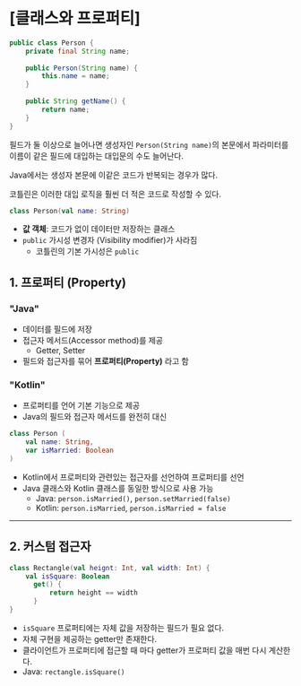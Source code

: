 # [클래스와 프로퍼티]

```java
public class Person {
    private final String name;
    
    public Person(String name) {
        this.name = name;
    }
    
    public String getName() {
        return name;
    }
}
```

필드가 둘 이상으로 늘어나면 생성자인 `Person(String name)`의 본문에서 파라미터를 이름이 같은 필드에 대입하는 대입문의 수도 늘어난다.

Java에서는 생성자 본문에 이같은 코드가 반복되는 경우가 많다.

코틀린은 이러한 대입 로직을 훨씬 더 적은 코드로 작성할 수 있다.

```kotlin
class Person(val name: String)
```

- **값 객체**: 코드가 없이 데이터만 저장하는 클래스
- `public` 가시성 변경자 (Visibility modifier)가 사라짐
  - 코틀린의 기본 가시성은 `public`


## 1. 프로퍼티 (Property)

### "Java"
- 데이터를 필드에 저장
- 접근자 메서드(Accessor method)를 제공 
  - Getter, Setter
- 필드와 접근자를 묶어 **프로퍼티(Property)** 라고 함

### "Kotlin"
- 프로퍼티를 언어 기본 기능으로 제공
- Java의 필드와 접근자 메서드를 완전히 대신

```kotlin
class Person (
    val name: String,
    var isMarried: Boolean
)
```
- Kotlin에서 프로퍼티와 관련있는 접근자를 선언하여 프로퍼티를 선언
- Java 클래스와 Kotlin 클래스를 동일한 방식으로 사용 가능
  - Java: `person.isMarried()`, `person.setMarried(false)`
  - Kotlin: `person.isMarried`, `person.isMarried = false`

---

## 2. 커스텀 접근자

```kotlin
class Rectangle(val heignt: Int, val width: Int) {
    val isSquare: Boolean
      get() {
          return height == width
      }
}
```

- `isSquare` 프로퍼티에는 자체 값을 저장하는 필드가 필요 없다.
- 자체 구현을 제공하는 getter만 존재한다.
- 클라이언트가 프로퍼티에 접근할 때 마다 getter가 프로퍼티 값을 매번 다시 계산한다.
- Java: `rectangle.isSquare()`